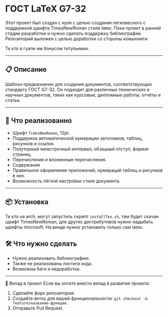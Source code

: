 # ГОСТ LaTeX G7-32

Этот проект был создан с нуля с целью создания легковесного с поддержкой шрифта TimesNewRoman стиля latex. 
Пока проект в ранней стадии разработки и нужно сделать поддержку библиографии. Репозиторий выложен с целью доработки со стороны комьюнити. 

Те кто в гуапе им бонусом титульники.

---

## 📋 Описание

Шаблон предназначен для создания документов, соответствующих стандарту ГОСТ G7-32. Он подходит для различных технических и научных документов, таких как курсовые, дипломные работы, отчёты и статьи.

---

## 🚀 Что реализованно
- Шрифт `TimesNewRoman`, 12pt.
- Поддержка автоматической нумерации заголовков, таблиц, рисунков и ссылок.
- Полуторный межстрочный интервал, обзацный отступ, формат страниц.
- Перечисления и вложенные перечисления.
- Содержание
- Правильное оформление приложений, нумераций таблиц и рисунков в них.
- Возможность лёгкой настройки стиля документа.

---

## 📦 Установка
Те кто на arch, могут запустить скрипт `installTex.sh`, там будет скачан шрифт TimesNewRoman, для других дистрибутивов нужно надыбать шрифты microsoft.
На винде нужно установить только сам latex.


## 🛠️ Что нужно сделать
- Нужно реализовать библиографию.
- Также не реализованы листиги кода.
- Возможны баги и недоработки.

---
🤝 Вклад в проект
Если вы хотите внести вклад в развитие проекта:
1) Сделайте форк репозитория.
2) Создайте ветку для вашей функциональности: `git checkout -b feature/название-функции.`
4) Отправьте Pull Request.
